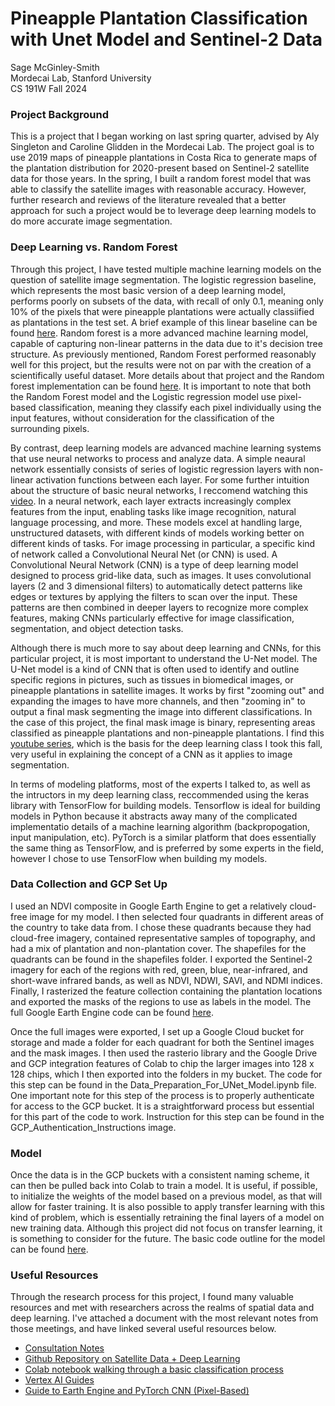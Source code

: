 # Pineapple Plantation Classification with Unet Model and Sentinel-2 Data 
Sage McGinley-Smith \
Mordecai Lab, Stanford University\
CS 191W Fall 2024

### Project Background
This is a project that I began working on last spring quarter, advised by Aly Singleton and Caroline Glidden in the Mordecai Lab. The project goal is to use 2019 maps of pineapple plantations in Costa Rica to generate maps of the plantation distribution for 2020-present based on Sentinel-2 satellite data for those years. In the spring, I built a random forest model that was able to classify the satellite images with reasonable accuracy. However, further research and reviews of the literature revealed that a better approach for such a project would be to leverage deep learning models to do more accurate image segmentation. 

### Deep Learning vs. Random Forest 
Through this project, I have tested multiple machine learning models on the question of satellite image segmentation. The logistic regression baseline, which represents the most basic version of a deep learning model, performs poorly on subsets of the data, with recall of only 0.1, meaning only 10% of the pixels that were pineapple plantations were actually classiified as plantations in the test set. A brief example of this linear baseline can be found [here](https://colab.research.google.com/drive/15PRkwwH_VYkhsdaJLXnFg37ElMhEaYo9?usp=sharing). Random forest is a more advanced machine learning model, capable of capturing non-linear patterns in the data due to it's decision tree structure. As previously mentioned, Random Forest performed reasonably well for this project, but the results were not on par with the creation of a scientifically useful dataset. More details about that project and the Random forest implementation can be found [here](https://github.com/sagems/pineapple_classification). It is important to note that both the Random Forest model and the Logistic regression model use pixel-based classification, meaning they classify each pixel individually using the input features, without consideration for the classification of the surrounding pixels.

By contrast, deep learning models are advanced machine learning systems that use neural networks to process and analyze data. A simple neaural network essentially consists of series of logistic regression layers with non-linear activation functions between each layer. For some further intuition about the structure of basic neural networks, I reccomend watching this [video](https://www.youtube.com/watch?v=aircAruvnKk&t=1003s). In a neural network, each layer extracts increasingly complex features from the input, enabling tasks like image recognition, natural language processing, and more. These models excel at handling large, unstructured datasets, with different kinds of models working better on different kinds of tasks. For image processing in particular, a specific kind of network called a Convolutional Neural Net (or CNN) is used. A Convolutional Neural Network (CNN) is a type of deep learning model designed to process grid-like data, such as images. It uses convolutional layers (2 and 3 dimensional filters) to automatically detect patterns like edges or textures by applying the filters to scan over the input. These patterns are then combined in deeper layers to recognize more complex features, making CNNs particularly effective for image classification, segmentation, and object detection tasks. 

Although there is much more to say about deep learning and CNNs, for this particular project, it is most important to understand the U-Net model. The U-Net model is a kind of CNN that is often used to identify and outline specific regions in pictures, such as tissues in biomedical images, or pineapple plantations in satellite images. It works by first "zooming out" and expanding the images to have more channels, and then "zooming in" to output a final mask segmenting the image into different classifications. In the case of this project, the final mask image is binary, representing areas classified as pineapple plantations and non-pineapple plantations. I find this [youtube series](https://www.youtube.com/watch?v=ArPaAX_PhIs&list=PLkDaE6sCZn6Gl29AoE31iwdVwSG-KnDzF&index=1), which is the basis for the deep learning class I took this fall, very useful in explaining the concept of a CNN as it applies to image segmentation.

In terms of modeling platforms, most of the experts I talked to, as well as the intructors in my deep learning class, reccommended using the keras library with TensorFlow for building models. Tensorflow is ideal for building models in Python because it abstracts away many of the complicated implementatio details of a machine learning algorithm (backpropogation, input manipulation, etc). PyTorch is a similar platform that does essentially the same thing as TensorFlow, and is preferred by some experts in the field, however I chose to use TensorFlow when building my models. 

### Data Collection and GCP Set Up

I used an NDVI composite in Google Earth Engine to get a relatively cloud-free image for my model. I then selected four quadrants in different areas of the country to take data from. I chose these quadrants because they had cloud-free imagery, contained representative samples of topography, and had a mix of plantation and non-plantation cover. The shapefiles for the quadrants can be found in the shapefiles folder. I exported the Sentinel-2 imagery for each of the regions with red, green, blue, near-infrared, and short-wave infrared bands, as well as NDVI, NDWI, SAVI, and NDMI indices. Finally, I rasterized the feature collection containing the plantation locations and exported the masks of the regions to use as labels in the model. The full Google Earth Engine code can be found [here](https://code.earthengine.google.com/0d678008835c1601629c868fcc5240a1).

Once the full images were exported, I set up a Google Cloud bucket for storage and made a folder for each quadrant for both the Sentinel images and the mask images. I then used the rasterio library and the Google Drive and GCP integration features of Colab to chip the larger images into 128 x 128 chips, which I then exported into the folders in my bucket. The code for this step can be found in the Data_Preparation_For_UNet_Model.ipynb file. One important note for this step of the process is to properly authenticate for access to the GCP bucket. It is a straightforward process but essential for this part of the code to work. Instruction for this step can be found in the GCP_Authentication_Instructions image.

### Model 
Once the data is in the GCP buckets with a consistent naming scheme, it can then be pulled back into Colab to train a model. It is useful, if possible, to initialize the weights of the model based on a previous model, as that will allow for faster training. It is also possible to apply transfer learning with this kind of problem, which is essentially retraining the final layers of a model on new training data. Although this project did not focus on transfer learning, it is something to consider for the future. The basic code outline for the model can be found [here](https://colab.research.google.com/drive/1HhO45GIW1zwEXomkEq-9NaHphisHwpDP?usp=sharing).

### Useful Resources
Through the research process for this project, I found many valuable resources and met with researchers across the realms of spatial data and deep learning. I've attached a document with the most relevant notes from those meetings, and have linked several useful resources below. 

- [Consultation Notes](https://docs.google.com/document/d/1puVxFoWywQZErhmyTF4738MD0djCUVpMdM4hhl3lGUM/edit?usp=sharing)
- [Github Repository on Satellite Data + Deep Learning](https://github.com/satellite-image-deep-learning)
- [Colab notebook walking through a basic classification process](https://colab.research.google.com/github/climatechange-ai-tutorials/aquaculture-mapping/blob/main/Aquaculture_Mapping_Detecting_and_Classifying_Aquaculture_Ponds_using_Deep_Learning.ipynb#scrollTo=rSRCNgYzUwaf)
- [Vertex AI Guides](https://developers.google.com/earth-engine/guides/ml_examples)
- [Guide to Earth Engine and PyTorch CNN (Pixel-Based)](https://colab.research.google.com/github/google/earthengine-community/blob/master/guides/linked/Earth_Engine_PyTorch_Vertex_AI.ipynb)
